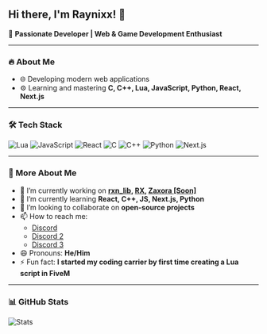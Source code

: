 ## Hi there, I'm Raynixx! 👋

🚀 **Passionate Developer | Web & Game Development Enthusiast**

---

### 🔥 About Me
- 🌐 Developing modern web applications
- ⚙️ Learning and mastering **C, C++, Lua, JavaScript, Python, React, Next.js**

---

### 🛠️ Tech Stack
![Lua](https://img.shields.io/badge/Lua-%232C2D72.svg?style=for-the-badge&logo=lua&logoColor=white)
![JavaScript](https://img.shields.io/badge/JavaScript-F7DF1E?style=for-the-badge&logo=javascript&logoColor=black)
![React](https://img.shields.io/badge/React-%2320232a.svg?style=for-the-badge&logo=react&logoColor=%2361DAFB)
![C](https://img.shields.io/badge/C-%2300599C.svg?style=for-the-badge&logo=c&logoColor=white)
![C++](https://img.shields.io/badge/C++-%2300599C.svg?style=for-the-badge&logo=c%2B%2B&logoColor=white)
![Python](https://img.shields.io/badge/Python-3776AB?style=for-the-badge&logo=python&logoColor=white)
![Next.js](https://img.shields.io/badge/Next.js-000000?style=for-the-badge&logo=nextdotjs&logoColor=white)

---

### 🤝 More About Me
- 🔭 I’m currently working on **[rxn_lib](https://github.com/x4raynixx/rxn_lib), [RX](https://github.com/x4raynixx/RX-Programming-Language), [Zaxora [Soon]](soon)**
- 🌱 I’m currently learning **React, C++, JS, Next.js, Python**
- 👯 I’m looking to collaborate on **open-source projects**
- 📫 How to reach me:
    -  [Discord](https://discord.gg/mXxsvFqq9c)
    -  [Discord 2](https://discord.gg/rxn)
    -  [Discord 3](https://discord.gg/raxbrowser)
- 😄 Pronouns: **He/Him**
- ⚡ Fun fact: **I started my coding carrier by first time creating a Lua script in FiveM**

---

### 📊 GitHub Stats
![Stats](https://github-readme-stats.vercel.app/api?username=x4raynixx&show_icons=true&theme=tokyonight)
